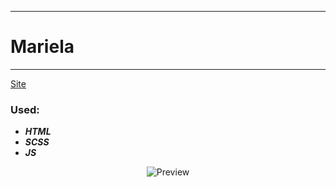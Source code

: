 ____
# Mariela
____
[Site](https://devf1s.github.io/mariela/)

### Used:
* ***HTML***
* ***SCSS***
* ***JS***

<p align="center">
  <img src="https://lh3.googleusercontent.com/pw/AM-JKLVJ3q0ACXNrhjAHaEbCfnRAZLmssYHmmRuz4aWCgpgApX4NVI2yPtNEapbA-zWoDCLimJEHb5fBKvUlk_V-IPF5Ur0WGsTIDlq8myXKy9RD-t1JsXuAq0c6BLuq7rX0IMk1r0WkmLZsSCIoMdwDWQU4=w177-h929-no?authuser=0" title="Preview">
</p>
